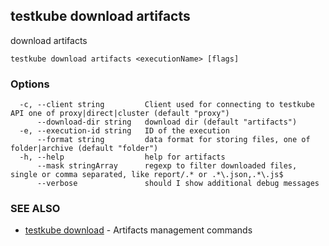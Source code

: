## testkube download artifacts

download artifacts

```
testkube download artifacts <executionName> [flags]
```

### Options

```
  -c, --client string         Client used for connecting to testkube API one of proxy|direct|cluster (default "proxy")
      --download-dir string   download dir (default "artifacts")
  -e, --execution-id string   ID of the execution
      --format string         data format for storing files, one of folder|archive (default "folder")
  -h, --help                  help for artifacts
      --mask stringArray      regexp to filter downloaded files, single or comma separated, like report/.* or .*\.json,.*\.js$
      --verbose               should I show additional debug messages
```

### SEE ALSO

* [testkube download](testkube_download.md)	 - Artifacts management commands

